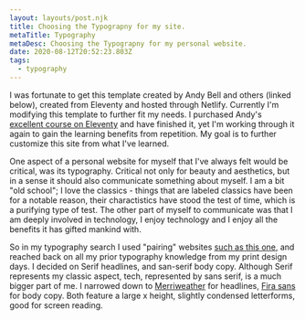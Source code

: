 ```yaml
---
layout: layouts/post.njk
title: Choosing the Typograpny for my site.
metaTitle: Typography
metaDesc: Choosing the Typograpny for my personal website.
date: 2020-08-12T20:52:23.803Z
tags:
  - typography
---
```

I was fortunate to get this template created by Andy Bell and others (linked below), created from Eleventy and hosted through Netlify. Currently I'm modifying this template to further fit my needs. I purchased Andy's [excellent course on Eleventy](https://piccalil.li/course/learn-eleventy-from-scratch/) and have finished it, yet I'm working through it again to gain the learning benefits from repetition. My goal is to further customize this site from what I've learned. 

One aspect of a personal website for myself that I've always felt would be critical, was its typography. Critical not only for beauty and aesthetics, but in a sense it should also communicate something about myself. I am a bit "old school"; I love the classics - things that are labeled classics have been for a notable reason, their charactistics have stood the test of time, which is a purifying type of test. The other part of myself to communicate was that I am deeply involved in technology, I enjoy technology and I enjoy all the benefits it has gifted mankind with.

So in my typography search I used "pairing" websites [such as this one](https://fontpair.co/), and reached back on all my prior typography knowledge from my print design days. I decided on Serif headlines, and san-serif body copy. Although Serif represents my classic aspect, tech, represented by sans serif, is a much bigger part of me. I narrowed down to [Merriweather](https://fonts.google.com/specimen/Merriweather) for headlines, [Fira sans](https://fonts.google.com/specimen/Fira+Sans) for body copy. Both feature a large x height, slightly condensed letterforms, good for screen reading.